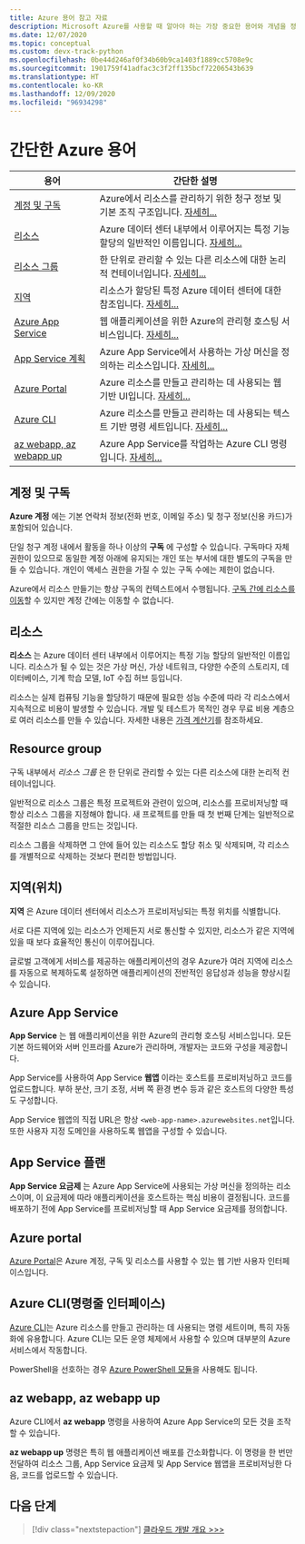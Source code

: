 ```yaml
---
title: Azure 용어 참고 자료
description: Microsoft Azure를 사용할 때 알아야 하는 가장 중요한 용어와 개념을 정리한 목록입니다.
ms.date: 12/07/2020
ms.topic: conceptual
ms.custom: devx-track-python
ms.openlocfilehash: 0be44d246af0f34b60b9ca1403f1889cc5708e9c
ms.sourcegitcommit: 1901759f41adfac3c3f2ff135bcf72206543b639
ms.translationtype: HT
ms.contentlocale: ko-KR
ms.lasthandoff: 12/09/2020
ms.locfileid: "96934298"
---
```

# <a name="azure-terminology-in-brief"></a>간단한 Azure 용어

| 용어 | 간단한 설명 |
| --- | --- |
| [계정 및 구독](#account-and-subscriptions) | Azure에서 리소스를 관리하기 위한 청구 정보 및 기본 조직 구조입니다. [자세히...](#account-and-subscriptions)
| [리소스](#resource) | Azure 데이터 센터 내부에서 이루어지는 특정 기능 할당의 일반적인 이름입니다. [자세히...](#resource) |
| [리소스 그룹](#resource-group) | 한 단위로 관리할 수 있는 다른 리소스에 대한 논리적 컨테이너입니다. [자세히...](#resource-group) |
| [지역](#region-location) | 리소스가 할당된 특정 Azure 데이터 센터에 대한 참조입니다. [자세히...](#region-location) |
| [Azure App Service](#azure-app-service) | 웹 애플리케이션을 위한 Azure의 관리형 호스팅 서비스입니다. [자세히...](#azure-app-service) |
| [App Service 계획](#app-service-plan) | Azure App Service에서 사용하는 가상 머신을 정의하는 리소스입니다. [자세히...](#app-service-plan) |
| [Azure Portal](#azure-portal) | Azure 리소스를 만들고 관리하는 데 사용되는 웹 기반 UI입니다. [자세히...](#azure-portal) |
| [Azure CLI](#azure-command-line-interface-cli) | Azure 리소스를 만들고 관리하는 데 사용되는 텍스트 기반 명령 세트입니다. [자세히...](#azure-command-line-interface-cli) |
| [az webapp, az webapp up](#az-webapp-az-webapp-up) | Azure App Service를 작업하는 Azure CLI 명령입니다. [자세히...](#az-webapp-az-webapp-up) |

## <a name="account-and-subscriptions"></a>계정 및 구독

**Azure 계정** 에는 기본 연락처 정보(전화 번호, 이메일 주소) 및 청구 정보(신용 카드)가 포함되어 있습니다.

단일 청구 계정 내에서 활동을 하나 이상의 **구독** 에 구성할 수 있습니다. 구독마다 자체 권한이 있으므로 동일한 계정 아래에 유지되는 개인 또는 부서에 대한 별도의 구독을 만들 수 있습니다. 개인이 액세스 권한을 가질 수 있는 구독 수에는 제한이 없습니다.

Azure에서 리소스 만들기는 항상 구독의 컨텍스트에서 수행됩니다. [구독 간에 리소스를 이동](/azure/azure-resource-manager/management/move-resource-group-and-subscription)할 수 있지만 계정 간에는 이동할 수 없습니다.

## <a name="resource"></a>리소스

**리소스** 는 Azure 데이터 센터 내부에서 이루어지는 특정 기능 할당의 일반적인 이름입니다. 리소스가 될 수 있는 것은 가상 머신, 가상 네트워크, 다양한 수준의 스토리지, 데이터베이스, 기계 학습 모델, IoT 수집 허브 등입니다.

리소스는 실제 컴퓨팅 기능을 할당하기 때문에 필요한 성능 수준에 따라 각 리소스에서 지속적으로 비용이 발생할 수 있습니다. 개발 및 테스트가 목적인 경우 무료 비용 계층으로 여러 리소스를 만들 수 있습니다. 자세한 내용은 [가격 계산기](https://azure.microsoft.com/pricing/calculator/)를 참조하세요.

## <a name="resource-group"></a>Resource group

구독 내부에서 *리소스 그룹* 은 한 단위로 관리할 수 있는 다른 리소스에 대한 논리적 컨테이너입니다.

일반적으로 리소스 그룹은 특정 프로젝트와 관련이 있으며, 리소스를 프로비저닝할 때 항상 리소스 그룹을 지정해야 합니다. 새 프로젝트를 만들 때 첫 번째 단계는 일반적으로 적절한 리소스 그룹을 만드는 것입니다.

리소스 그룹을 삭제하면 그 안에 들어 있는 리소스도 할당 취소 및 삭제되며, 각 리소스를 개별적으로 삭제하는 것보다 편리한 방법입니다.

## <a name="region-location"></a>지역(위치)

**지역** 은 Azure 데이터 센터에서 리소스가 프로비저닝되는 특정 위치를 식별합니다.

서로 다른 지역에 있는 리소스가 언제든지 서로 통신할 수 있지만, 리소스가 같은 지역에 있을 때 보다 효율적인 통신이 이루어집니다.

글로벌 고객에게 서비스를 제공하는 애플리케이션의 경우 Azure가 여러 지역에 리소스를 자동으로 복제하도록 설정하면 애플리케이션의 전반적인 응답성과 성능을 향상시킬 수 있습니다.

## <a name="azure-app-service"></a>Azure App Service

**App Service** 는 웹 애플리케이션을 위한 Azure의 관리형 호스팅 서비스입니다. 모든 기본 하드웨어와 서버 인프라를 Azure가 관리하며, 개발자는 코드와 구성을 제공합니다.

App Service를 사용하여 App Service **웹앱** 이라는 호스트를 프로비저닝하고 코드를 업로드합니다. 부하 분산, 크기 조정, 서버 쪽 환경 변수 등과 같은 호스트의 다양한 특성도 구성합니다.

App Service 웹앱의 직접 URL은 항상 `<web-app-name>.azurewebsites.net`입니다. 또한 사용자 지정 도메인을 사용하도록 웹앱을 구성할 수 있습니다.

## <a name="app-service-plan"></a>App Service 플랜

**App Service 요금제** 는 Azure App Service에 사용되는 가상 머신을 정의하는 리소스이며, 이 요금제에 따라 애플리케이션을 호스트하는 핵심 비용이 결정됩니다. 코드를 배포하기 전에 App Service를 프로비저닝할 때 App Service 요금제를 정의합니다.

## <a name="azure-portal"></a>Azure portal

[Azure Portal](https://portal.azure.com)은 Azure 계정, 구독 및 리소스를 사용할 수 있는 웹 기반 사용자 인터페이스입니다.

## <a name="azure-command-line-interface-cli"></a>Azure CLI(명령줄 인터페이스)

[Azure CLI](/azure/what-is-azure-cli)는 Azure 리소스를 만들고 관리하는 데 사용되는 명령 세트이며, 특히 자동화에 유용합니다. Azure CLI는 모든 운영 체제에서 사용할 수 있으며 대부분의 Azure 서비스에서 작동합니다.

PowerShell을 선호하는 경우 [Azure PowerShell 모듈](/powershell/azure)을 사용해도 됩니다.

## <a name="az-webapp-az-webapp-up"></a>az webapp, az webapp up

Azure CLI에서 **az webapp** 명령을 사용하여 Azure App Service의 모든 것을 조작할 수 있습니다.

**az webapp up** 명령은 특히 웹 애플리케이션 배포를 간소화합니다. 이 명령을 한 번만 전달하여 리소스 그룹, App Service 요금제 및 App Service 웹앱을 프로비저닝한 다음, 코드를 업로드할 수 있습니다.

## <a name="next-step"></a>다음 단계

> [!div class="nextstepaction"]
> [클라우드 개발 개요 >>>](cloud-development-overview.md)
